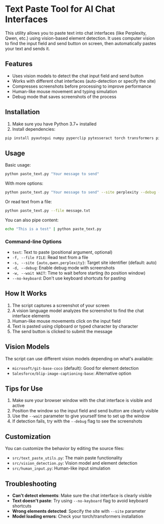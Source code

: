 # Text Paste Tool for AI Chat Interfaces

This utility allows you to paste text into chat interfaces (like Perplexity, Qwen, etc.) using vision-based element detection. It uses computer vision to find the input field and send button on screen, then automatically pastes your text and sends it.

## Features

- Uses vision models to detect the chat input field and send button
- Works with different chat interfaces (auto-detection or specify the site)
- Compresses screenshots before processing to improve performance
- Human-like mouse movement and typing simulation
- Debug mode that saves screenshots of the process

## Installation

1. Make sure you have Python 3.7+ installed
2. Install dependencies:

```bash
pip install pyautogui numpy pyperclip pytesseract torch transformers pillow
```

## Usage

Basic usage:
```bash
python paste_text.py "Your message to send"
```

With more options:
```bash
python paste_text.py "Your message to send" --site perplexity --debug --wait 5
```

Or read text from a file:
```bash
python paste_text.py --file message.txt
```

You can also pipe content:
```bash
echo "This is a test" | python paste_text.py
```

### Command-line Options

- `text`: Text to paste (positional argument, optional)
- `-f, --file FILE`: Read text from a file
- `-s, --site {auto,qwen,perplexity}`: Target site identifier (default: auto)
- `-d, --debug`: Enable debug mode with screenshots
- `-w, --wait WAIT`: Time to wait before starting (to position window)
- `--no-keyboard`: Don't use keyboard shortcuts for pasting

## How It Works

1. The script captures a screenshot of your screen
2. A vision language model analyzes the screenshot to find the chat interface elements
3. Human-like mouse movements click on the input field
4. Text is pasted using clipboard or typed character by character
5. The send button is clicked to submit the message

## Vision Models

The script can use different vision models depending on what's available:

- `microsoft/git-base-coco` (default): Good for element detection
- `Salesforce/blip-image-captioning-base`: Alternative option

## Tips for Use

1. Make sure your browser window with the chat interface is visible and active
2. Position the window so the input field and send button are clearly visible
3. Use the `--wait` parameter to give yourself time to set up the window
4. If detection fails, try with the `--debug` flag to see the screenshots

## Customization

You can customize the behavior by editing the source files:

- `src/text_paste_utils.py`: The main paste functionality
- `src/vision_detection.py`: Vision model and element detection
- `src/human_input.py`: Human-like input simulation

## Troubleshooting

- **Can't detect elements**: Make sure the chat interface is clearly visible
- **Text doesn't paste**: Try using `--no-keyboard` flag to avoid keyboard shortcuts
- **Wrong elements detected**: Specify the site with `--site` parameter
- **Model loading errors**: Check your torch/transformers installation